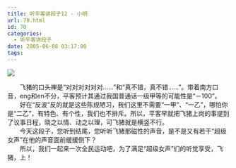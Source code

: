 ```yaml
---
title: 听平客讲段子12 - 小明
url: 70.html
id: 70
categories:
  - 听平客讲段子
date: 2005-06-08 03:17:00
tags:
---
```


![](https://antiwave.tech/wp-content/uploads/2020/01/05-06-08.gif)

　　飞猪的口头禅是“对对对对对对……”和“真不错，真不错……”。带着南方口音，eng和en不分，平客预计其通过我国普通话一级甲等的可能性是“－100”。  
　　好在“反波”反的就是这些陈规陋习，我们这里不需要“一甲”、“一乙”，哪怕你是“二乙”，有特色、有个性，我们也不排斥。所以，平客早就把飞猪上岗的事提到了议事日程，晓之以情、动之以理，可飞猪就是横竖不行。  
　　今天这段子，您听到结尾，您听听飞猪那磁性的声音，是不是又有若干“超级女声”在他的声音面前缓缓倒下？  
　　所以，我们一起来一次全民运动吧，为了满足“超级女声”们的听觉享受，飞猪，上！